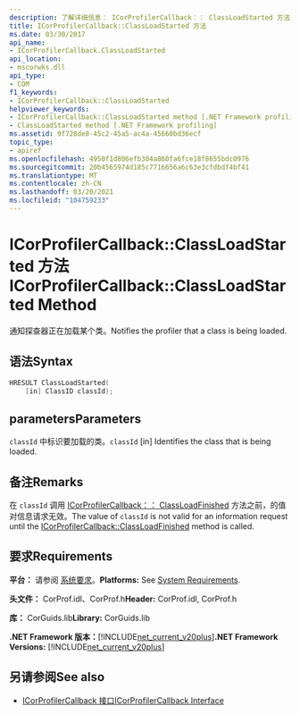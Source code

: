 ```yaml
---
description: 了解详细信息： ICorProfilerCallback：： ClassLoadStarted 方法
title: ICorProfilerCallback::ClassLoadStarted 方法
ms.date: 03/30/2017
api_name:
- ICorProfilerCallback.ClassLoadStarted
api_location:
- mscorwks.dll
api_type:
- COM
f1_keywords:
- ICorProfilerCallback::ClassLoadStarted
helpviewer_keywords:
- ICorProfilerCallback::ClassLoadStarted method [.NET Framework profiling]
- ClassLoadStarted method [.NET Framework profiling]
ms.assetid: 9f728de8-45c2-45a5-ac4a-45660bd36ecf
topic_type:
- apiref
ms.openlocfilehash: 4950f1d806efb304a860fa6fce18f8655bdc0976
ms.sourcegitcommit: 20b4565974d185c7716656a6c63e3cfdbdf4bf41
ms.translationtype: MT
ms.contentlocale: zh-CN
ms.lasthandoff: 03/20/2021
ms.locfileid: "104759233"
---
```

# <a name="icorprofilercallbackclassloadstarted-method"></a><span data-ttu-id="2fcc7-103">ICorProfilerCallback::ClassLoadStarted 方法</span><span class="sxs-lookup"><span data-stu-id="2fcc7-103">ICorProfilerCallback::ClassLoadStarted Method</span></span>

<span data-ttu-id="2fcc7-104">通知探查器正在加载某个类。</span><span class="sxs-lookup"><span data-stu-id="2fcc7-104">Notifies the profiler that a class is being loaded.</span></span>  
  
## <a name="syntax"></a><span data-ttu-id="2fcc7-105">语法</span><span class="sxs-lookup"><span data-stu-id="2fcc7-105">Syntax</span></span>  
  
```cpp  
HRESULT ClassLoadStarted(  
    [in] ClassID classId);  
```  
  
## <a name="parameters"></a><span data-ttu-id="2fcc7-106">parameters</span><span class="sxs-lookup"><span data-stu-id="2fcc7-106">Parameters</span></span>

<span data-ttu-id="2fcc7-107">`classId` 中标识要加载的类。</span><span class="sxs-lookup"><span data-stu-id="2fcc7-107">`classId` [in] Identifies the class that is being loaded.</span></span>

## <a name="remarks"></a><span data-ttu-id="2fcc7-108">备注</span><span class="sxs-lookup"><span data-stu-id="2fcc7-108">Remarks</span></span>  

 <span data-ttu-id="2fcc7-109">在 `classId` 调用 [ICorProfilerCallback：： ClassLoadFinished](icorprofilercallback-classloadfinished-method.md) 方法之前，的值对信息请求无效。</span><span class="sxs-lookup"><span data-stu-id="2fcc7-109">The value of `classId` is not valid for an information request until the [ICorProfilerCallback::ClassLoadFinished](icorprofilercallback-classloadfinished-method.md) method is called.</span></span>  
  
## <a name="requirements"></a><span data-ttu-id="2fcc7-110">要求</span><span class="sxs-lookup"><span data-stu-id="2fcc7-110">Requirements</span></span>  

 <span data-ttu-id="2fcc7-111">**平台：** 请参阅 [系统要求](../../get-started/system-requirements.md)。</span><span class="sxs-lookup"><span data-stu-id="2fcc7-111">**Platforms:** See [System Requirements](../../get-started/system-requirements.md).</span></span>  
  
 <span data-ttu-id="2fcc7-112">**头文件：** CorProf.idl、CorProf.h</span><span class="sxs-lookup"><span data-stu-id="2fcc7-112">**Header:** CorProf.idl, CorProf.h</span></span>  
  
 <span data-ttu-id="2fcc7-113">**库：** CorGuids.lib</span><span class="sxs-lookup"><span data-stu-id="2fcc7-113">**Library:** CorGuids.lib</span></span>  
  
 <span data-ttu-id="2fcc7-114">**.NET Framework 版本：**[!INCLUDE[net_current_v20plus](../../../../includes/net-current-v20plus-md.md)]</span><span class="sxs-lookup"><span data-stu-id="2fcc7-114">**.NET Framework Versions:** [!INCLUDE[net_current_v20plus](../../../../includes/net-current-v20plus-md.md)]</span></span>  
  
## <a name="see-also"></a><span data-ttu-id="2fcc7-115">另请参阅</span><span class="sxs-lookup"><span data-stu-id="2fcc7-115">See also</span></span>

- [<span data-ttu-id="2fcc7-116">ICorProfilerCallback 接口</span><span class="sxs-lookup"><span data-stu-id="2fcc7-116">ICorProfilerCallback Interface</span></span>](icorprofilercallback-interface.md)
